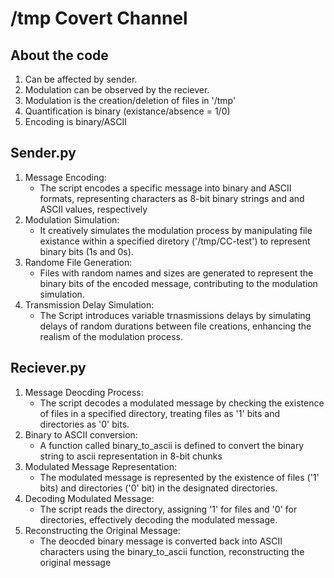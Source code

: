 # /tmp Covert Channel

## About the code
1. Can be affected by sender.
2. Modulation can be observed by the reciever. 
3. Modulation is the creation/deletion of files in '/tmp'
4. Quantification is binary (existance/absence = 1/0)
5. Encoding is binary/ASCII


## Sender.py
1. Message Encoding:
    - The script encodes a specific message into binary and ASCII formats, representing characters as 8-bit binary strings and and ASCII values, respectively
2. Modulation Simulation:
    - It creatively simulates the modulation process by manipulating file existance within a specified diretory ('/tmp/CC-test') to represent binary bits (1s and 0s).
3. Randome File Generation:
    - Files with random names and sizes are generated to represent the binary bits of the encoded message, contributing to the modulation simulation.
4. Transmission Delay Simulation:
    - The Script introduces variable trnasmissions delays by simulating delays of random durations between file creations, enhancing the realism of the modulation process.


## Reciever.py
1. Message Deocding Process:
    - The script decodes a modulated message by checking the existence of files in a specified directory, treating files as '1' bits and directories as '0' bits.
2. Binary to ASCII conversion:
    - A function called binary_to_ascii is defined to convert the binary string to ascii representation in 8-bit chunks
3. Modulated Message Representation:
    - The modulated message is represented by the existence of files ('1' bits) and directories ('0' bit) in the designated directories.
4. Decoding Modulated Message:
    - The script reads the directory, assigning '1' for files and '0' for directories, effectively decoding the modulated message.
5. Reconstructing the Original Message:
    - The deocded binary message is converted back into ASCII characters using the binary_to_ascii function, reconstructing the original message
    